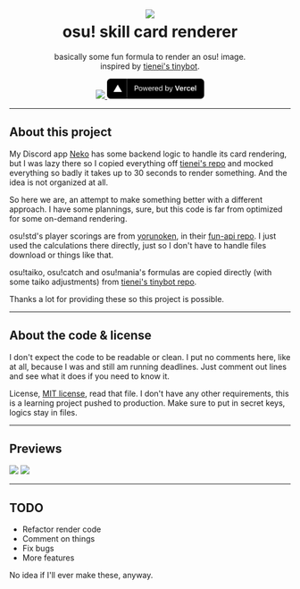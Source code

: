 <h1 align="center"><img src='https://i.imgur.com/hU7cF7r.png' height='100'><br>osu! skill card renderer</br></h1>
<p align="center">basically some fun formula to render an osu! image.<br>inspired by <a href="https://github.com/Tienei/TinyBot">tienei's tinybot</a>.</br></p>
<p align="center">
  <a href="https://forthebadge.com/">
    <img src="https://forthebadge.com/images/badges/0-percent-optimized.png" height="36"/>
    <img src="https://raw.githubusercontent.com/abumalick/powered-by-vercel/master/powered-by-vercel.svg" height="36"/>
  </a>
</p>

---
## About this project

My Discord app [Neko](https://github.com/NekoOfficial/Neko) has some backend logic to handle its card rendering, but I was lazy there so I copied everything off [tienei's repo](https://github.com/Tienei/TinyBot) and mocked everything so badly it takes up to 30 seconds to render something. And the idea is not organized at all.

So here we are, an attempt to make something better with a different approach. I have some plannings, sure, but this code is far from optimized for some on-demand rendering.

osu!std's player scorings are from [yorunoken](https://github.com/yorunoken), in their [fun-api repo](https://github.com/yorunoken/fun-api). I just used the calculations there directly, just so I don't have to handle files download or things like that.

osu!taiko, osu!catch and osu!mania's formulas are copied directly (with some taiko adjustments) from [tienei's tinybot repo](https://github.com/Tienei/TinyBot).

Thanks a lot for providing these so this project is possible.

---

## About the code & license

I don't expect the code to be readable or clean. I put no comments here, like at all, because I was and still am running deadlines. Just comment out lines and see what it does if you need to know it. 

License, [MIT license](/LICENSE), read that file. I don't have any other requirements, this is a learning project pushed to production. Make sure to put in secret keys, logics stay in files.

---
## Previews

<img src=https://i.imgur.com/5c2PG8E.png width=200>
<img src=https://i.imgur.com/ghEhOfj.png width=200>

---
## TODO

- Refactor render code
- Comment on things
- Fix bugs
- More features

No idea if I'll ever make these, anyway.